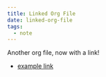 ```yaml
---
title: Linked Org File
date: linked-org-file
tags:
  - note
---
```



Another org file, now with a link!

- [example link](/notes/example)